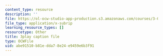 ```yaml
---
content_type: resource
description: ''
file: https://ol-ocw-studio-app-production.s3.amazonaws.com/courses/3-021j-introduction-to-modeling-and-simulation-spring-2012/abe91510b81edda78e24e9459e6b3f91_FvwDJ3Op2Js.srt
file_type: application/x-subrip
learning_resource_types: []
resourcetype: Other
title: 3play caption file
type: OCWFile
uid: abe91510-b81e-dda7-8e24-e9459e6b3f91
---
```

